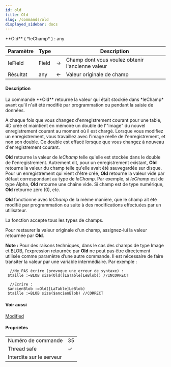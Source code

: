 ```yaml
---
id: old
title: Old
slug: /commands/old
displayed_sidebar: docs
---
```


<!--REF #_command_.Old.Syntax-->**Old** ( *leChamp* ) : any<!-- END REF-->
<!--REF #_command_.Old.Params-->
| Paramètre | Type |  | Description |
| --- | --- | --- | --- |
| leField | Field | &#8594;  | Champ dont vous voulez obtenir l'ancienne valeur |
| Résultat | any | &#8592; | Valeur originale de champ |

<!-- END REF-->

#### Description 

<!--REF #_command_.Old.Summary-->La commande **Old** retourne la valeur qui était stockée dans *leChamp* avant qu'il n'ait été modifié par programmation ou pendant la saisie de données.<!-- END REF--> 

A chaque fois que vous changez d'enregistrement courant pour une table, 4D crée et maintient en mémoire un double de l'"image" du nouvel enregistrement courant au moment où il est chargé. Lorsque vous modifiez un enregistrement, vous travaillez avec l'image réelle de l'enregistrement, et non son double. Ce double est effacé lorsque que vous changez à nouveau d'enregistrement courant.

**Old** retourne la valeur de *leChamp* telle qu'elle est stockée dans le double de l'enregistrement. Autrement dit, pour un enregistrement existant, **Old**  retourne la valeur du champ telle qu'elle avait été sauvegardée sur disque. Pour un enregistrement qui vient d'être créé, **Old** retourne la valeur vide par défaut correspondant au type de *leChamp*. Par exemple, si *leChamp* est de type Alpha, **Old** retourne une chaîne vide. Si champ est de type numérique, **Old** retourne zéro (0), etc. 

**Old** fonctionne avec *leChamp* de la même manière, que le champ ait été modifié par programmation ou suite à des modifications effectuées par un utilisateur. 

La fonction accepte tous les types de champs.

Pour restaurer la valeur originale d'un champ, assignez-lui la valeur retournée par **Old**. 

**Note :** Pour des raisons techniques, dans le cas des champs de type Image et BLOB, l’expression retournée par **Old** ne peut pas être directement utilisée comme paramètre d’une autre commande. Il est nécessaire de faire transiter la valeur par une variable intermédiaire. Par exemple : 

```4d
  //Ne PAS écrire (provoque une erreur de syntaxe) :
 $taille :=BLOB size(Old([LaTable]LeBlob)) //INCORRECT
 
  //Ecrire :
 $ancienBlob :=Old([LaTable]LeBlob)
 $taille :=BLOB size($ancienBlob) //CORRECT
```

#### Voir aussi 

[Modified](modified.md)  

#### Propriétés
|  |  |
| --- | --- |
| Numéro de commande | 35 |
| Thread safe | &check; |
| Interdite sur le serveur ||


